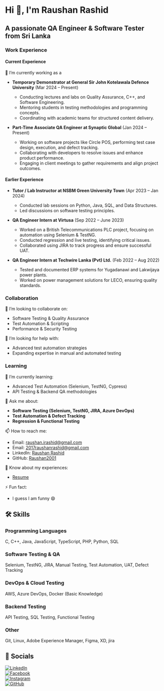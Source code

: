 # Hi 👋, I'm Raushan Rashid

## A passionate QA Engineer & Software Tester from Sri Lanka

### Work Experience

#### Current Experience
🔭 I’m currently working as a 
- **Temporary Demonstrator at General Sir John Kotelawala Defence University** (Mar 2024 – Present)
  - Conducting lectures and labs on Quality Assurance, C++, and Software Engineering.
  - Mentoring students in testing methodologies and programming concepts.
  - Coordinating with academic teams for structured content delivery.

- **Part-Time Associate QA Engineer at Synaptic Global** (Jan 2024 – Present)
  - Working on software projects like Circle POS, performing test case design, execution, and defect tracking.
  - Collaborating with developers to resolve issues and enhance product performance.
  - Engaging in client meetings to gather requirements and align project outcomes.

#### Earlier Experience

- **Tutor / Lab Instructor at NSBM Green University Town** (Apr 2023 – Jan 2024)
  - Conducted lab sessions on Python, Java, SQL, and Data Structures.
  - Led discussions on software testing principles.

- **QA Engineer Intern at Virtusa** (Sep 2022 – June 2023)
  - Worked on a British Telecommunications PLC project, focusing on automation using Selenium & TestNG.
  - Conducted regression and live testing, identifying critical issues.
  - Collaborated using JIRA to track progress and ensure successful UAT.

- **QA Engineer Intern at Techwire Lanka (Pvt) Ltd.** (Feb 2022 – Aug 2022)
  - Tested and documented ERP systems for Yugadanawi and Lakwijaya power plants.
  - Worked on power management solutions for LECO, ensuring quality standards.

### Collaboration
👯 I’m looking to collaborate on:
- Software Testing & Quality Assurance
- Test Automation & Scripting
- Performance & Security Testing

🤝 I’m looking for help with:
- Advanced test automation strategies
- Expanding expertise in manual and automated testing

### Learning
🌱 I’m currently learning:
- Advanced Test Automation (Selenium, TestNG, Cypress)
- API Testing & Backend QA methodologies

💬 Ask me about:
- **Software Testing (Selenium, TestNG, JIRA, Azure DevOps)**
- **Test Automation & Defect Tracking**
- **Regression & Functional Testing**

📫 How to reach me:
- Email: raushan.irashid@gmail.com
- Email: 2017raushanrashid@gmail.com
- LinkedIn: [Raushan Rashid](https://www.linkedin.com/in/raushan-rashid-71a04020b/)
- GitHub: [Raushan2001](https://github.com/Raushan2001)

📄 Know about my experiences:
- [Resume](https://drive.google.com/file/d/1l01P59tRaH4fCX4TPK0LZ7DA_hoIT3w-/view?usp=sharing)

⚡ Fun fact:
- I guess I am funny 😄

## 🛠 Skills
### Programming Languages
C, C++, Java, JavaScript, TypeScript, PHP, Python, SQL

### Software Testing & QA
Selenium, TestNG, JIRA, Manual Testing, Test Automation, UAT, Defect Tracking

### DevOps & Cloud Testing
AWS, Azure DevOps, Docker (Basic Knowledge)

### Backend Testing
API Testing, SQL Testing, Functional Testing

### Other
Git, Linux, Adobe Experience Manager, Figma, XD, jira

## 🔗 Socials
[![LinkedIn](https://img.shields.io/badge/LinkedIn-blue?style=for-the-badge&logo=linkedin)](https://www.linkedin.com/in/raushan-rashid-71a04020b/)  
[![Facebook](https://img.shields.io/badge/Facebook-blue?style=for-the-badge&logo=facebook)](https://web.facebook.com/profile.php?id=100005160946800)  
[![Instagram](https://img.shields.io/badge/Instagram-purple?style=for-the-badge&logo=instagram)](https://www.instagram.com/raushan_rashid._/)  
[![GitHub](https://img.shields.io/badge/GitHub-black?style=for-the-badge&logo=github)](https://github.com/Raushan2001)  




